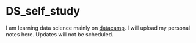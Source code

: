 # DS_self_study
I am learning data science mainly on [datacamp](https://www.datacamp.com/). I will upload my personal notes here. Updates will not be scheduled.
